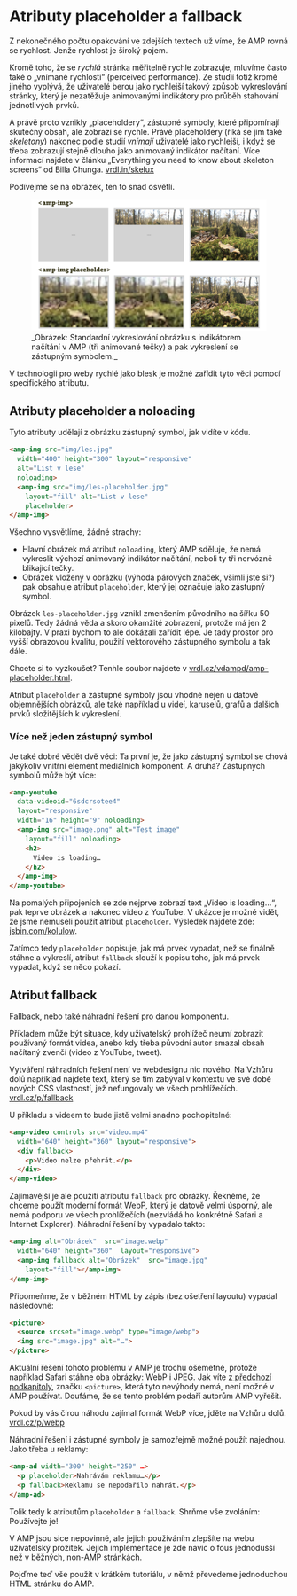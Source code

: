# Atributy placeholder a fallback

Z nekonečného počtu opakování ve zdejších textech už víme, že AMP rovná se rychlost. Jenže rychlost je široký pojem.

Kromě toho, že se _rychlá_ stránka měřitelně rychle zobrazuje, mluvíme často také o „vnímané rychlosti“ (perceived performance). Ze studií totiž kromě jiného vyplývá, že uživatelé berou jako rychlejší takový způsob vykreslování stránky, který je nezatěžuje animovanými indikátory pro průběh stahování jednotlivých prvků.

A právě proto vznikly „placeholdery“, zástupné symboly, které připomínají skutečný obsah, ale zobrazí se rychle. Právě placeholdery (říká se jim také _skeletony_) nakonec podle studií _vnímají_ uživatelé jako rychlejší, i když se třeba zobrazují stejně dlouho jako animovaný indikátor načítání. Více informací najdete v článku „Everything you need to know about skeleton screens“ od Billa Chunga. [vrdl.in/skelux](https://uxdesign.cc/what-you-should-know-about-skeleton-screens-a820c45a571a)

Podívejme se na obrázek, ten to snad osvětlí.

<figure>
<img src="../dist/images/original/vdamp/amp-placeholder.png" alt="">
<figcaption markdown="1">
_Obrázek: Standardní vykreslování obrázku s indikátorem načítání v AMP (tři animované tečky) a pak vykreslení se zástupným symbolem._
</figcaption>
</figure>

V technologii pro weby rychlé jako blesk je možné zařídit tyto věci pomocí specifického atributu.

## Atributy placeholder a noloading

Tyto atributy udělají z obrázku zástupný symbol, jak vidíte v kódu.

```html
<amp-img src="img/les.jpg"
  width="400" height="300" layout="responsive"
  alt="List v lese"
  noloading>
  <amp-img src="img/les-placeholder.jpg"
    layout="fill" alt="List v lese"
    placeholder>
</amp-img>
```

Všechno vysvětlíme, žádné strachy:

* Hlavní obrázek má atribut `noloading`, který AMP sděluje, že nemá vykreslit výchozí animovaný indikátor načítání, neboli ty tři nervózně blikající tečky.
* Obrázek vložený v obrázku (výhoda párových značek, všimli jste si?) pak obsahuje atribut `placeholder`, který jej označuje jako zástupný symbol.

Obrázek `les-placeholder.jpg` vznikl zmenšením původního na šířku 50 pixelů. Tedy žádná věda a skoro okamžité zobrazení, protože má jen 2 kilobajty. V praxi bychom to ale dokázali zařídit lépe. Je tady prostor pro vyšší obrazovou kvalitu, použití vektorového zástupného symbolu a tak dále.

Chcete si to vyzkoušet? Tenhle soubor najdete v [vrdl.cz/vdampd/amp-placeholder.html](https://www.vzhurudolu.cz/files/vdamp/demo/amp-placeholder.html).

Atribut `placeholder` a zástupné symboly jsou vhodné nejen u datově objemnějších obrázků, ale také například u videí, karuselů, grafů a dalších prvků složitějších k vykreslení.

### Více než jeden zástupný symbol

Je také dobré vědět dvě věci: Ta první je, že jako zástupný symbol se chová jakýkoliv vnitřní element mediálních komponent. A druhá? Zástupných symbolů může být více:

```html
<amp-youtube
  data-videoid="6sdcrsotee4"
  layout="responsive"
  width="16" height="9" noloading>
  <amp-img src="image.png" alt="Test image"
    layout="fill" noloading>
    <h2>
      Video is loading…
    </h2>
  </amp-img>
</amp-youtube>
```

Na pomalých připojeních se zde nejprve zobrazí text „Video is loading…“, pak teprve obrázek a nakonec video z YouTube. V ukázce je možné vidět, že jsme nemuseli použít atribut `placeholder`. Výsledek najdete zde: [jsbin.com/kolulow](https://output.jsbin.com/kolulow).

Zatímco tedy `placeholder` popisuje, jak má prvek vypadat, než se finálně stáhne a vykreslí, atribut `fallback` slouží k popisu toho, jak má prvek vypadat, když se něco pokazí.

## Atribut fallback

Fallback, nebo také náhradní řešení pro danou komponentu.

Příkladem může být situace, kdy uživatelský prohlížeč neumí zobrazit používaný formát videa, anebo kdy třeba původní autor smazal obsah načítaný zvenčí (video z YouTube, tweet).

Vytváření náhradních řešení není ve webdesignu nic nového. Na Vzhůru dolů například najdete text, který se tím zabýval v kontextu ve své době nových CSS vlastností, jež nefungovaly ve všech prohlížečích. [vrdl.cz/p/fallback](https://www.vzhurudolu.cz/prirucka/fallback)

U příkladu s videem to bude jistě velmi snadno pochopitelné:

```html
<amp-video controls src="video.mp4"
  width="640" height="360" layout="responsive">
  <div fallback>
    <p>Video nelze přehrát.</p>
  </div>
</amp-video>
```

Zajímavější je ale použití atributu `fallback` pro obrázky. Řekněme, že chceme použít moderní formát WebP, který je datově velmi úsporný, ale nemá podporu ve všech prohlížečích (nezvládá ho konkrétně Safari a Internet Explorer). Náhradní řešení by vypadalo takto:

```html
<amp-img alt="Obrázek"  src="image.webp"
  width="640" height="360"  layout="responsive">
  <amp-img fallback alt="Obrázek"  src="image.jpg"
    layout="fill"></amp-img>
</amp-img>
```

Připomeňme, že v běžném HTML by zápis (bez ošetření layoutu) vypadal následovně:

```html
<picture>
  <source srcset="image.webp" type="image/webp">
  <img src="image.jpg" alt="…">
</picture>
```

Aktuální řešení tohoto problému v AMP je trochu ošemetné, protože například Safari stáhne oba obrázky: WebP i JPEG. Jak víte [z předchozí podkapitoly](amp-layout-dalsi-atributy.md), značku `<picture>`, která tyto nevýhody nemá, není možné v AMP používat. Doufáme, že se tento problém podaří autorům AMP vyřešit.

Pokud by vás čirou náhodu zajímal formát WebP více, jděte na Vzhůru dolů. [vrdl.cz/p/webp](https://www.vzhurudolu.cz/prirucka/webp)

Náhradní řešení i zástupné symboly je samozřejmě možné použít najednou. Jako třeba u reklamy:

```html
<amp-ad width="300" height="250" …>
  <p placeholder>Nahrávám reklamu…</p>
  <p fallback>Reklamu se nepodařilo nahrát.</p>
</amp-ad>
```

Tolik tedy k atributům `placeholder` a `fallback`. Shrňme vše zvoláním: Používejte je!

V AMP jsou sice nepovinné, ale jejich používáním zlepšíte na webu uživatelský prožitek. Jejich implementace je zde navíc o fous jednodušší než v běžných, non-AMP stránkách.

Pojďme teď vše použít v krátkém tutoriálu, v němž převedeme jednoduchou HTML stránku do AMP.
